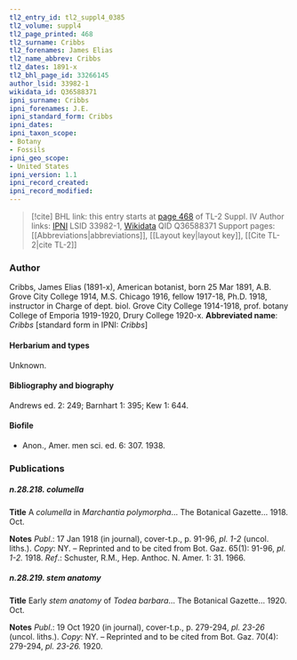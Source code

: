 ```yaml
---
tl2_entry_id: tl2_suppl4_0385
tl2_volume: suppl4
tl2_page_printed: 468
tl2_surname: Cribbs
tl2_forenames: James Elias
tl2_name_abbrev: Cribbs
tl2_dates: 1891-x
tl2_bhl_page_id: 33266145
author_lsid: 33982-1
wikidata_id: Q36588371
ipni_surname: Cribbs
ipni_forenames: J.E.
ipni_standard_form: Cribbs
ipni_dates: 
ipni_taxon_scope: 
- Botany
- Fossils
ipni_geo_scope: 
- United States
ipni_version: 1.1
ipni_record_created: 
ipni_record_modified:
---
```


> [!cite] BHL link: this entry starts at [page 468](https://www.biodiversitylibrary.org/page/33266145) of TL-2 Suppl. IV
> Author links: [IPNI](https://www.ipni.org/a/33982-1) LSID 33982-1, [Wikidata](https://www.wikidata.org/wiki/Q36588371) QID Q36588371
> Support pages: [[Abbreviations|abbreviations]], [[Layout key|layout key]], [[Cite TL-2|cite TL-2]]

### Author

Cribbs, James Elias (1891-x), American botanist, born 25 Mar 1891, A.B. Grove City College 1914, M.S. Chicago 1916, fellow 1917-18, Ph.D. 1918, instructor in Charge of dept. biol. Grove City College 1914-1918, prof. botany College of Emporia 1919-1920, Drury College 1920-x. 
**Abbreviated name**: *Cribbs* \[standard form in IPNI: *Cribbs*\]

#### Herbarium and types

Unknown.

#### Bibliography and biography

Andrews ed. 2: 249; Barnhart 1: 395; Kew 1: 644.

#### Biofile

- Anon., Amer. men sci. ed. 6: 307. 1938.

### Publications

##### n.28.218. columella

**Title**
A *columella* in *Marchantia polymorpha*... The Botanical Gazette... 1918. Oct.

**Notes**
*Publ*.: 17 Jan 1918 (in journal), cover-t.p., p. 91-96, *pl. 1-2* (uncol. liths.). *Copy*: NY. – Reprinted and to be cited from Bot. Gaz. 65(1): 91-96, *pl. 1-2.* 1918.
*Ref*.: Schuster, R.M., Hep. Anthoc. N. Amer. 1: 31. 1966.

##### n.28.219. stem anatomy

**Title**
Early *stem anatomy* of *Todea barbara*... The Botanical Gazette... 1920. Oct.

**Notes**
*Publ*.: 19 Oct 1920 (in journal), cover-t.p., p. 279-294, *pl. 23-26* (uncol. liths.). *Copy*: NY. – Reprinted and to be cited from Bot. Gaz. 70(4): 279-294, *pl. 23-26.* 1920.

